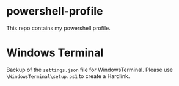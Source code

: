 # powershell-profile

This repo contains my powershell profile.

# Windows Terminal

Backup of the `settings.json` file for WindowsTerminal. Please use `\WindowsTerminal\setup.ps1` to create a Hardlink.